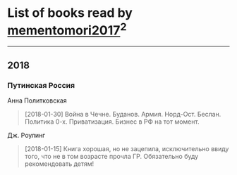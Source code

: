 # List of books read by [mementomori2017](http://vk.com/id431794049)<sup>2</sup>
---

## 2018

### Путинская Россия
Анна Политковская
> [2018-01-30] Война в Чечне. Буданов. Армия.  Норд-Ост. Беслан.  Политика 0-х. Приватизация. Бизнес в РФ на тот момент.


Дж. Роулинг
> [2018-01-15] Книга хорошая, но не зацепила, исключительно
> ввиду того, что не в том возрасте прочла ГР. Обязательно буду рекомендовать детям!



